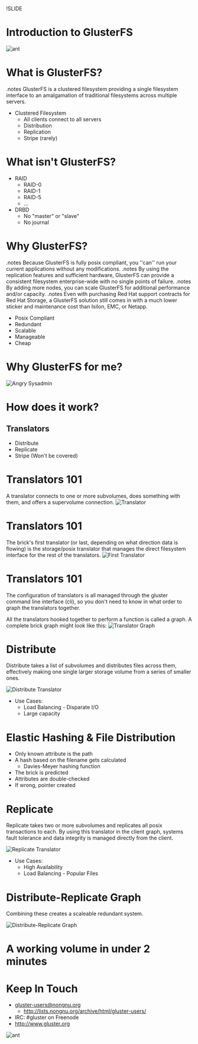 !SLIDE 
# Introduction to GlusterFS #

![ant](../images/ant.png)

<!SLIDE bullets>
# What is GlusterFS? #
.notes GlusterFS is a clustered filesystem providing a single filesystem interface to an amalgamation of traditional filesystems across multiple servers.

* Clustered Filesystem
  * All clients connect to all servers
  * Distribution
  * Replication
  * Stripe (rarely)

<!SLIDE bullets>
# What isn't GlusterFS? #
* RAID
  * RAID-0
  * RAID-1
  * RAID-5
  * ...
* DRBD
  * No "master" or "slave"
  * No journal

<!SLIDE bullets incremental transition=fade>
# Why GlusterFS? #
.notes Because GlusterFS is fully posix compliant, you ''can'' run your current applications without any modifications.
.notes By using the replication features and sufficient hardware, GlusterFS can provide a consistent filesystem enterprise-wide with no single points of failure.
.notes By adding more nodes, you can scale GlusterFS for additional performance and/or capacity.
.notes Even with purchasing Red Hat support contracts for Red Hat Storage, a GlusterFS solution still comes in with a much lower sticker and maintenance cost than Isilon, EMC, or Netapp.

* Posix Compliant
* Redundant
* Scalable
* Manageable
* Cheap

<!SLIDE>
# Why GlusterFS for me? #
![Angry Sysadmin](../images/ang_sys_ad.jpg)

<!SLIDE bullets incremental transition=fade>
# How does it work? #
## Translators ##
* Distribute
* Replicate
* Stripe (Won't be covered)

<!SLIDE>
# Translators 101 #
A translator connects to one or more subvolumes, does something with them, and offers a supervolume connection. 
![Translator](../images/Translator.png)

<!SLIDE>
# Translators 101 #
The brick's first translator (or last, depending on what direction data is flowing) is the storage/posix translator that manages the direct filesystem interface for the rest of the translators. 
![First Translator](../images/First-translator.png)

<!SLIDE>
# Translators 101 #
The configuration of translators is all managed through the gluster command line interface (cli), so you don't need to know in what order to graph the translators together.

All the translators hooked together to perform a function is called a graph. A complete brick graph might look like this: 
![Translator Graph](../images/Graph.png)

<!SLIDE bullets>
# Distribute #
Distribute takes a list of subvolumes and distributes files across them, effectively making one single larger storage volume from a series of smaller ones. 

![Distribute Translator](../images/Distribute.png)

* Use Cases:
  * Load Balancing - Disparate I/O
  * Large capacity

<!SLIDE bullets>
# Elastic Hashing & File Distribution #
* Only known attribute is the path
* A hash based on the filename gets calculated
  * Davies-Meyer hashing function
* The brick is predicted
* Attributes are double-checked
* If wrong, pointer created

<!SLIDE bullets>
# Replicate #
Replicate takes two or more subvolumes and replicates all posix transactions to each. By using this translator in the client graph, systems fault tolerance and data integrity is managed directly from the client.

![Replicate Translator](../images/Replicate.png)

* Use Cases:
  * High Availability
  * Load Balancing - Popular Files

<!SLIDE>
# Distribute-Replicate Graph #

Combining these creates a scaleable redundant system.

![Distribute-Replicate Graph](../images/Distribute-Replicate.png)


<!SLIDE>
# A working volume in under 2 minutes #


<!SLIDE bullets>
# Keep In Touch #

* gluster-users@nongnu.org
  * http://lists.nongnu.org/archive/html/gluster-users/
* IRC: #gluster on Freenode
* http://www.gluster.org

![ant](../images/smaller-ant.png)

